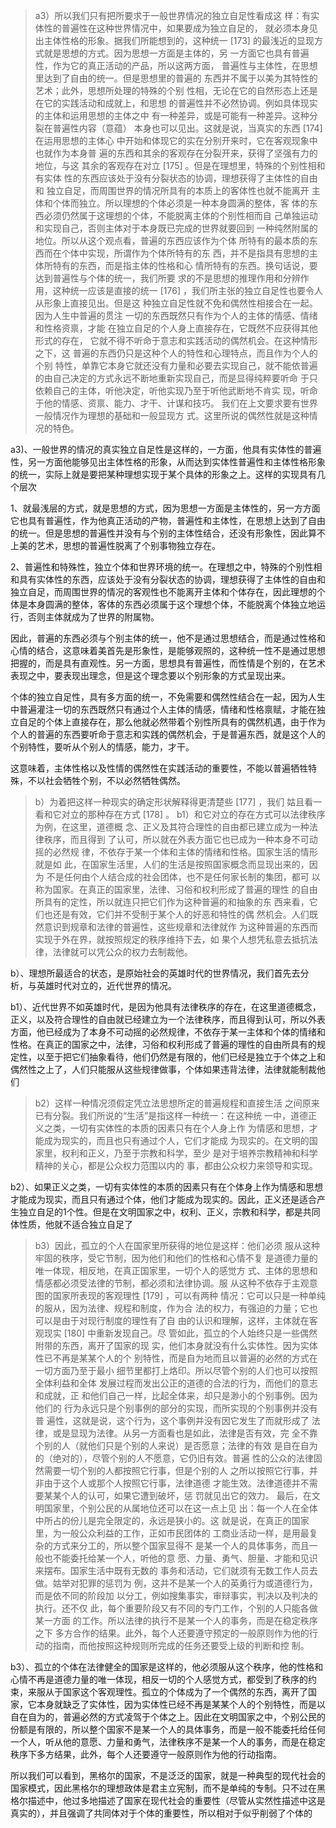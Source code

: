<blockquote data-pid="tMV4veNN">a3）所以我们只有把所要求于⼀般世界情况的独⽴⾃⾜性看成这 样：有实体性的普遍性在这种世界情况中，如果要成为独⽴⾃⾜的， 就必须本⾝⻅出主体性格的形象。据我们所能想到的，这种统⼀ [173] 的最浅近的显现⽅式就是思想的⽅式。因为思想⼀⽅⾯是主体的，另 ⼀⽅⾯它也具有普遍性，作为它的真正活动的产品，所以这两⽅⾯， 普遍性与主体性，在思想⾥达到了⾃由的统⼀。但是思想⾥的普遍的 东⻄并不属于以美为其特性的艺术；此外，思想所处理的特殊的个别 性相，⽆论在它的⾃然形态上还是在它的实践活动和成就上，和思想 的普遍性并不必然协调。例如具体现实的主体和运⽤思想的主体之中 有⼀种差异，或是可能有⼀种差异。这种分裂在普遍性内容（意蕴） 本⾝也可以⻅出。这就是说，当真实的东⻄ [174] 在运⽤思想的主体⼼ 中开始和体现它的实在分别开来时，它在客观现象中也就作为本⾝普 遍的东⻄和其余的客观存在分裂开来，获得了坚强有⼒的地位，与这 其余的客观存在对⽴ [175] 。但是在理想⾥，特殊的个别性相和有实体 性的东⻄应该处于没有分裂状态的协调，理想获得了主体性的⾃由和 独⽴⾃⾜，⽽周围世界的情况所具有的本质上的客体性也就不能离开 主体和个体⽽独⽴。所以理想的个体必须是⼀种本⾝圆满的整体，客 体的东⻄必须仍然属于这理想的个体，不能脱离主体的个别性相⽽⾃ ⼰单独运动和实现⾃⼰，否则主体对于本⾝既已完成的世界就要回到 ⼀种纯然附属的地位。所以从这个观点看，普遍的东⻄应该作为个体 所特有的最本质的东⻄⽽在个体中实现，所谓作为个体所特有的东 ⻄，并不是指具有思想的主体所特有的东⻄，⽽是指主体的性格和⼼ 情所特有的东⻄。换句话说，要达到普遍性与个体的统⼀，我们所要 求的不是思想的推理作⽤和分辨作⽤，这种统⼀应该是直接的统⼀ [176] ，我们所主张的独⽴⾃⾜性也要令⼈从形象上直接⻅出。但是这 种独⽴⾃⾜性就不免和偶然性相接合在⼀起。因为⼈⽣中普遍的贯注 ⼀切的东⻄既然只有作为个⼈的主体的情感、情绪和性格资禀，才能 在独⽴⾃⾜的个⼈⾝上直接存在，它既然不应获得其他形式的存在， 它就不得不听命于意志和实践活动的偶然机会。在这种情形之下，这 普遍的东⻄仍只是这种个⼈的特性和⼼理特点，⽽且作为个⼈的个别 特性，单靠它本⾝它就还没有⼒量和必要去实现⾃⼰，就不能依普遍 的由⾃⼰决定的⽅式永远不断地重新实现⾃⼰，⽽是显得纯粹要听命 于只依赖⾃⼰的主体，听他决定，听他实现乃⾄于听他武断地不肯实 现，听命于他的情感、资禀、能⼒、才⼲、计谋和技巧。 我们在上⽂要求要有世界⼀般情况作为理想的基础和⼀般显现⽅ 式。这⾥所说的偶然性就是这种情况的特⾊。</blockquote><p data-pid="AEPtQln4">a3)、一般世界的情况的真实独立自足性是这样的，一方面，他具有实体性的普遍性，另一方面他能够见出主体性格的形象，从而达到实体性普遍性和主体性格形象的统一，实际上就是要把某种理想实现于某个具体的形象之上。这样的实现具有几个层次</p><p data-pid="1fUTy5y6">1、就最浅层的方式，就是思想的方式，因为思想一方面是主体性的，另一方方面它也具有普遍性，作为他真正活动的产物，普遍性和主体性，在思想上达到了自由的统一。但是思想的普遍性并没有与个别的主体性结合，还没有形象性，因此算不上美的艺术，思想的普遍性脱离了个别事物独立存在。</p><p data-pid="VC6i-hkO">2、普遍性和特殊性，独立个体和世界环境的统一。在理想之中，特殊的个别性相和具有实体性的东西，应该处于没有分裂状态的协调，理想获得了主体性的自由和独立自足，而周围世界的情况的客观性也不能离开主体和个体存在，因此理想的个体是本身圆满的整体，客体的东西必须属于这个理想个体，不能脱离个体独立地运行，否则主体就成为了世界的附属物。</p><p data-pid="wwWJuoND">因此，普遍的东西必须与个别主体的统一，他不是通过思想结合，而是通过性格和心情的结合，这意味着美首先是形象性，是能够观照的，这种统一性不是通过思想把握的，而是具有直观性。另一方面，思想具有普遍性，而性情是个别的，在艺术表现之中，要表现出理念，但是这个理念要以个别形象的方式呈现出来。</p><p data-pid="OuVI2Z5-">个体的独立自足性，具有多方面的统一，不免需要和偶然性结合在一起，因为人生中普遍灌注一切的东西既然只有通过个人主体的情感，情绪和性格禀赋，才能在独立自足的个体上直接存在，那么他就必然带着个别性所具有的偶然机遇，由于作为个人的普遍的东西要听命于意志和实践的偶然机会，于是普遍东西，就是这个人的个别特性，要听从个别人的情感，能力，才干。</p><p data-pid="e68MJaGt">这意味着，主体性格以及性情的偶然性在实践活动的重要性，不能以普遍牺牲特殊，不以社会牺牲个别，不以必然牺牲偶然。</p><blockquote data-pid="qhZHDLk7">b）为着把这样⼀种现实的确定形状解释得更清楚些 [177] ，我们 姑且看⼀看和它对⽴的那种存在⽅式 [178] 。 b1）和它对⽴的存在⽅式可以法律秩序为例，在这⾥，道德概 念、正义及其符合理性的⾃由都已建⽴成为⼀种法律秩序，⽽且得到 了认可，所以就在外表⽅⾯它也已成为⼀种本⾝不可动摇的必然规 律，不依存于某⼀个体和主体的情绪和性格。国家⽣活的情形就是如 此，在国家⽣活⾥，⼈们的⽣活是按照国家概念⽽显现出来的，因为 不是任何由个⼈结合成的社会团体，也不是任何家⻓制的集团，都可 以称为国家。在真正的国家⾥，法律、习俗和权利形成了普遍的理性 的⾃由所具有的定性，所以就连只把它们作为这种普遍的和抽象的东 ⻄来看，它们也还是有效，它们并不受制于某个⼈的好恶和特性的偶 然机会。⼈们既然意识到规章和法律的普遍性，这些规章和法律就作 为这种普遍的东⻄⽽实现于外在界，就按照规定的秩序维持下去，如 果个⼈想凭私意去抵抗法律，法律就可以凭公众的权⼒去制裁他。</blockquote><p data-pid="sCyId39V">b）、理想所最适合的状态，是原始社会的英雄时代的世界情况，我们首先去分析，与英雄时代对立的，近代世界的情况。</p><p data-pid="AYtzAuGr">b1）、近代世界不如英雄时代，是因为他具有法律秩序的存在，在这里道德概念，正义，以及符合理性的自由就已经建立为一个法律秩序，而且得到认可，所以外表方面，他已经成为了本身不可动摇的必然规律，不依存于某一主体和个体的情绪和性格。在真正的国家之中，法律，习俗和权利形成了普遍的理性的自由所具有的规定性，以至于把它们抽象看待，他们仍然是有限的，他们已经是独立于个体之上和偶然性之上了，人们只能服从这些规律做事，个体如果违背法律，法律就能制裁他们</p><blockquote data-pid="Zz9teTB_">b2）这样⼀种情况须假定凭⽴法思想所定的普遍规程和直接⽣活 之间原来已有分裂。我们所说的“⽣活”是指这样⼀种统⼀：在这种统 ⼀中，道德正义之类，⼀切有实体性的本质的因素只有在个⼈⾝上作 为情感和思想，才能成为现实的，⽽且也只有通过个⼈，它们才能成 为现实的。在⽂明的国家⾥，权利和正义，乃⾄于宗教和科学，⾄少 是对于培养宗教精神和科学精神的关⼼，都是公众权⼒范围以内的 事，都由公众权⼒来领导和实现。</blockquote><p data-pid="Ob3D-Y0u">b2）、如果正义之类，一切有实体性的本质的因素只有在个体身上作为情感和思想才能成为现实，而且只有通过个体，他们才能成为现实的。因此，正义还是适合产生独立自足的1个性。但是在文明国家之中，权利、正义，宗教和科学，都是共同体性质，他就不适合独立自足了</p><blockquote data-pid="JyxXmHX4">b3）因此，孤⽴的个⼈在国家⾥所获得的地位是这样：他们必须 服从这种牢固的秩序，受它节制，因为他们和他们的性格和⼼情不复 是道德⼒量的唯⼀体现，相反地，在真正国家⾥，⼀切个⼈的感觉⽅ 式、主体的思想和情感都必须受法律的节制，都必须和法律协调。服 从这种不依存于主观意图的国家所表现的客观理性 [179] ，可以有两种 情况：它可以只是⼀种单纯的服从，因为法律、规程和制度，作为合 法的权⼒，有强迫的⼒量；它也可以是由于对现⾏制度的理性有了⾃ 由的认识和理解，这样，主体就在客观现实 [180] 中重新发现⾃⼰。尽 管如此，孤⽴的个⼈始终只是⼀些偶然附带的东⻄，离开了国家的现 实，他们本⾝就没有什么实体性。因为实体性已不再是某某个⼈的个 别特性，⽽是⾃为地⽽且以普遍的必然的⽅式在⼀切⽅⾯乃⾄于最⼩ 细节⾥都打上烙印。所以尽管个别的⼈们也可以按照全体利益和全体 发展过程⽽发出公正的道德的合法的⾏为，⽽他们的意志和成就，正 和他们⾃⼰⼀样，⽐起全体来，却只是渺⼩的个别事例。因为他们的 ⾏为永远只是个别事例的部分的实现，⽽所实现的个别事例并没有普 遍性，这就是说，这个⾏为，这个事例并没有因它发⽣了⽽就形成了 法律，或是显现为法律。从另⼀⽅⾯看也是如此，法律是否有效，完 全不靠个别的⼈（就他们只是个别的⼈来说）是否愿意；法律的有效 是⾃在⾃为的（绝对的），尽管个别的⼈不愿意，它仍旧有效。普遍 性的公众的法律固然需要⼀切个别的⼈都按照它⾏事，但是个别的⼈ 之所以按照它⾏事，并⾮由于这个⼈或那个⼈按照它⾏事，法律道德 才能⽣效。法律道德并不需要某某个⼈的认可，如果它遭到破坏，惩 罚就⻅出它的效⼒。 最后，在⽂明国家⾥，个别公⺠的从属地位还可以在这⼀点上⻅ 出：每⼀个⼈在全体中所占的份⼉是完全限定的，永远是狭⼩的。这 就是说，在真正的国家⾥，为⼀般公众利益的⼯作，正如市⺠团体的 ⼯商业活动⼀样，是⽤最复杂的⽅式来分⼯的，所以整个国家显得不 是某⼀个⼈的具体事务，⽽且⼀般也不能委托给某⼀个⼈，听他的意 愿、⼒量、勇⽓、胆量、才能和⻅识来摆布。国家⽣活中既有⽆数的 事务和活动，它们就须有⽆数⼯作⼈员去做。姑举对犯罪的惩罚为 例，这并不是某⼀个⼈的英勇⾏为或道德⾏为，⽽是依不同的阶段加 以分⼯，例如搜集事实，审辩事实，判决以及判决的执⾏。还不仅 此，每个重要阶段⼜有不同的专门⼯作，个别的⼈只能各做某⼀⽅⾯ 的⼯作。所以法律的执⾏不是某⼀个⼈的事务，⽽是在稳定秩序之下 多⽅合作的结果。此外，每个⼈还要遵守预定的⼀般原则作为他的⾏ 动的指南，⽽他按照这种规则所完成的任务还要受上级的判断和控 制。 </blockquote><p data-pid="tSHUIO8u">b3）、孤立的个体在法律健全的国家是这样的，他必须服从这个秩序，他的性格和心情不再是道德力量的唯一体现，相反一切的个人感觉方式，都受到了秩序的约束，来服从于国家这个客观理性。孤立的个体成为了一个偶然的东西，离开了国家，它本身就缺乏了实体性，因为实体性已经不再是某某个人的个别特性，而是以自在自为的，普遍必然的方式凌驾于个体之上。因此在文明国家之中，个别公民的份额是有限的，所以整个国家不是某一个人的具体事务，而是一般不能委托给任何一个人，听从他的意愿、力量和勇气，法律秩序不是某一个人的事务，而是在稳定秩序下多方结果，此外，每个人还要遵守一般原则作为他的行动指南。</p><p data-pid="7viEfozH">所以我们可以看到，黑格尔的国家，不是泛泛的国家，就是一种典型的现代社会的国家模式，因此黑格尔的理想政体是君主立宪制，而不是单纯的专制。只不过在黑格尔描述中，他过多地描述了国家在现代社会的重要性（尽管从实然性描述中这是真实的），并且强调了共同体对于个体的重要性，所以相对于似乎削弱了个体的</p><p></p><p></p>